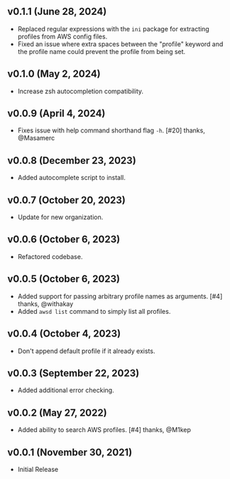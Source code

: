 ## v0.1.1 (June 28, 2024)
* Replaced regular expressions with the `ini` package for extracting profiles from AWS config files.
* Fixed an issue where extra spaces between the "profile" keyword and the profile name could prevent the profile from being set.

## v0.1.0 (May 2, 2024)
* Increase zsh autocompletion compatibility.

## v0.0.9 (April 4, 2024)
* Fixes issue with help command shorthand flag `-h`. [#20] thanks, @Masamerc

## v0.0.8 (December 23, 2023)
* Added autocomplete script to install.

## v0.0.7  (October 20, 2023)
* Update for new organization.

## v0.0.6  (October 6, 2023)
* Refactored codebase.

## v0.0.5  (October 6, 2023)
* Added support for passing arbitrary profile names as arguments. [#4] thanks, @withakay
* Added `awsd list` command to simply list all profiles.

## v0.0.4  (October 4, 2023)
* Don't append default profile if it already exists.

## v0.0.3  (September 22, 2023)
* Added additional error checking.

## v0.0.2  (May 27, 2022)
* Added ability to search AWS profiles. [#4] thanks, @M1kep

## v0.0.1 (November 30, 2021)
* Initial Release
